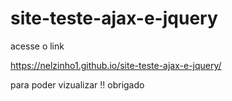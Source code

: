 # site-teste-ajax-e-jquery

acesse o link 

 https://nelzinho1.github.io/site-teste-ajax-e-jquery/
 
 para poder vizualizar
 !! obrigado
